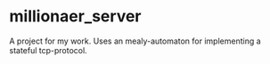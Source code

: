 millionaer_server
=================

A project for my work. Uses an mealy-automaton for implementing a stateful tcp-protocol.
